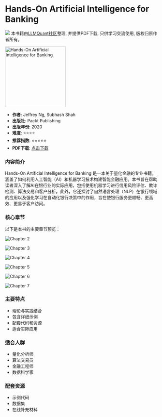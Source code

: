 # Hands-On Artificial Intelligence for Banking

![](https://fastly.jsdelivr.net/gh/bucketio/img3@main/2024/09/04/1725464231869-e0b2f27-2a0f-4270-bf6c-31ddc350426a.gif)
本书籍由[LLMQuant社区](https://llmquant.com/)整理, 并提供PDF下载, 只供学习交流使用, 版权归原作者所有。

<img src="1.png" alt="Hands-On Artificial Intelligence for Banking" width="200"/>

- **作者**: Jeffrey Ng, Subhash Shah
- **出版社**: Packt Publishing
- **出版年份**: 2020
- **难度**: ⭐⭐⭐⭐
- **推荐指数**: ⭐⭐⭐⭐⭐
- **PDF下载**: [点击下载](https://quant-wiki.com/pdf/Hands-On%20Artificial%20Intelligence%20for%20Banking.pdf)

### 内容简介

Hands-On Artificial Intelligence for Banking 是一本关于量化金融的专业书籍，涵盖了如何利用人工智能（AI）和机器学习技术构建智能金融应用。本书旨在帮助读者深入了解AI在银行业的实际应用，包括使用机器学习进行信用风险评估、欺诈检测、算法交易和客户分析。此外，它还探讨了自然语言处理（NLP）在银行领域的应用以及强化学习在自动化银行决策中的作用，旨在使银行服务更顺畅、更高效、更易于客户访问。

### 核心章节

以下是本书的主要章节预览：

![Chapter 2](2.png)

![Chapter 3](3.png)

![Chapter 4](4.png)

![Chapter 5](5.png)

![Chapter 6](6.png)

![Chapter 7](7.png)

### 主要特点

- 理论与实践结合
- 包含详细示例
- 配套代码和资源
- 适合实际应用

### 适合人群

- 量化分析师
- 算法交易员
- 金融工程师
- 数据科学家

### 配套资源

- 示例代码
- 数据集
- 在线补充材料
